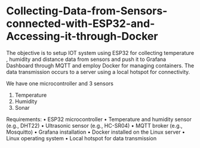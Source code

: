 # Collecting-Data-from-Sensors-connected-with-ESP32-and-Accessing-it-through-Docker
The objective is to setup IOT system using ESP32  for collecting temperature , humidity and distance data from sensors and push it to Grafana Dashboard through MQTT and employ Docker for managing containers. 
The data transmission occurs to a server using a local hotspot for connectivity.

We have one microcontroller and 3 sensors
1.	Temperature  
2.	Humidity 
3.	Sonar

Requirements:
•	ESP32 microcontroller
•	Temperature and humidity sensor (e.g., DHT22)
•	Ultrasonic sensor (e.g., HC-SR04)
•	MQTT broker (e.g., Mosquitto)
•	Grafana installation
•	Docker installed on the Linux server
•	Linux operating system
•	Local hotspot for data transmission
